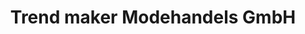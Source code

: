 ---
title: "Trend maker Modehandels GmbH"
url: /st-johann-in-tirol/trend-maker-modehandels-gmbh/
shop: Kleidung
---